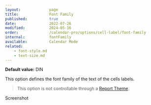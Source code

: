 ```yaml
---
layout:             page
title:              Font Family
published:          true
date:               2022-07-26
modified:           2024-05-16
order:              /calendar-pro/options/cell-label/font-family
internal:           fontFamily
available:          Calendar Mode
related:
    - font-style.md
    - text-size.md
---
```

**Default value:** DIN

This option defines the font family of the text of the cells labels.

> This option is not controllable through a [Report Theme](../../features/themes.md).

<todo>Screenshot</todo>